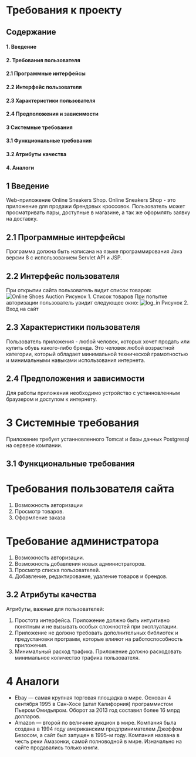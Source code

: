# Требования к проекту 
## Содержание
#### 1. Введение
#### 2. Требования пользователя
#### 2.1 Программные интерфейсы
#### 2.2 Интерфейс пользователя
#### 2.3 Характеристики пользователя 
#### 2.4 Предположения и зависимости
#### 3 Системные требования
#### 3.1 Функциональные требования
#### 3.2 Атрибуты качества
#### 4. Аналоги

## 1 Введение
Web-приложение Online Sneakers Shop. Online Sneakers Shop - это приложение для продажи брендовых кроссовок. Пользователь может просматривать пары, доступные в магазине, а так же оформлять заявку на доставку. 
## 2.1 Программные интерфейсы
Программа должна быть написана на языке программирования Java версии 8 с использованием Servlet API и JSP.
## 2.2 Интерфейс пользователя
При открытии сайта пользователь видит список товаров:
![Online Shoes Auction](https://user-images.githubusercontent.com/70900496/197981912-663644c2-b263-48e0-a6fe-a376b7747e06.jpg)
Рисунок 1. Список товаров
При попытке авторизации пользователь увидит следующее окно:
![log_in](https://user-images.githubusercontent.com/70900496/199679281-08049fb1-eb50-4ac3-b47d-0046963088f4.png)
Рисунок 2. Вход на сайт
## 2.3 Характеристики пользователя
Пользователь приложения - любой человек, которых хочет продать или купить обувь какого-либо бренда. 
Это человек любой возрастной категории, который обладает минимальной технической грамотностью и минимальными навыками использования интернета.
## 2.4 Предположения и зависимости
Для работы приложения необходимо устройство с устанновленным браузером и доступом к интернету.
# 3 Системные требования
Приложение требует устанновленного Tomcat и базы данных Postgresql на сервере компании. 
## 3.1 Функциональные требования
# Требования пользователя сайта
1. Возможность авторизации
2. Просмотр товаров.
3. Оформление заказа
# Требование администратора
1. Возможность авторизации.
2. Возможность добавления новых администраторов.
3. Просмотр списка пользователей.
4. Добавление, редактирование, удаление товаров и брендов.
## 3.2 Атрибуты качества
Атрибуты, важные для пользователей:
1. Простота интерфейса. Приложение должно быть интуитивно понятным и не вызывать особых сложностей при эксплуатации.
2. Приложение не должно требовать дополнительных библиотек и предустановки программ, которые влияют на работоспособность приложения.
3. Минимальный расход трафика. Приложение должно расходовать минимальное количество трафика пользователя.
# 4 Аналоги
* Ebay — самая крупная торговая площадка в мире. Основан 4 сентября 1995 в Сан-Хосе (штат Калифорния) программистом Пьером Омидьяром. Оборот за 2013 год составил более 16 млрд долларов.
* Amazon — второй по величине аукцион в мире. Компания была создана в 1994 году американским предпринимателем Джеффом Безосом, а сайт был запущен в 1995-м году. Компания названа в честь реки Амазонки, самой полноводной в мире. Изначально на сайте продавались только книги.
